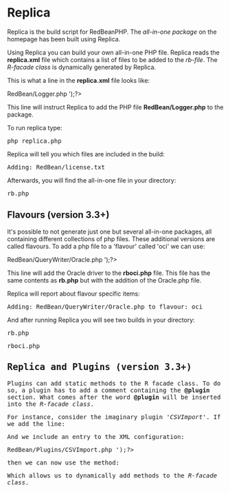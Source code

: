 # Replica

Replica is the build script for RedBeanPHP. The _all-in-one package_ on the homepage has been
built using Replica.

Using Replica you can build your own all-in-one PHP file. Replica reads the **replica.xml**
file which contains a list of files to be added to the _rb-file_. The
_R-facade class_ is dynamically
generated by Replica.

This is what a line in the **replica.xml** file looks like:

<?php code('
<item type="php">RedBean/Logger.php</item>
');?>

This line will instruct Replica to add the PHP file **RedBean/Logger.php** to the
package.

To run replica type:

<kbd>
php replica.php
</kbd>

Replica will tell you which files are included in the build:

<kbd>
Adding: RedBean/license.txt
</kbd>

Afterwards, you will find the all-in-one file in your directory:

<kbd>
rb.php
</kbd>

## Flavours (version 3.3+)

It's possible to not generate just one but several all-in-one packages, all containing
different collections of php files. These additional versions are called flavours. To add
a php file to a 'flavour' called 'oci' we can use:

<?php code('
<item type="php" flavour="oci">RedBean/QueryWriter/Oracle.php</item>
');?>

This line will add the Oracle driver to the **rboci.php** file. This file has the same
contents as **rb.php** but with the addition of the Oracle.php file.

Replica will report about flavour specific items:

<kbd>
Adding: RedBean/QueryWriter/Oracle.php to flavour: oci
</kbd>

And after running Replica you will see two builds in your directory:

<kbd>
rb.php

rboci.php
</kbd>

## Replica and Plugins (version 3.3+)

Plugins can add static methods to the R facade class. To do so, a plugin has to add
a comment containing the **@plugin** section. What comes after the word **@plugin**
will be inserted into the _R-facade class_.

For instance, consider the imaginary plugin _'CSVImport'_. If we add the line:

<?php code('
// @plugin public static function CSV($file){ ... }
');?>

And we include an entry to the XML configuration:

<?php code('
<item type="php" >RedBean/Plugins/CSVImport.php</item>
');?>

then we can now use the method:

<?php code('
$beans = R::CSV($file);
');?>

Which allows us to dynamically add methods to the _R-facade class_.
